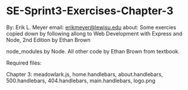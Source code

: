# SE-Sprint3-Exercises-Chapter-3

By: Erik L. Meyer
email: erikmeyer@lewisu.edu
about: Some exercies copied down by following allong to Web Development with Express and Node, 2nd 
    Edition by Ethan Brown

node_modules by Node. All other code by Ethan Brown from textbook.

Required files:

Chapter 3: meadowlark.js, home.handlebars, about.handlebars, 500.handlebars, 404.handlebars, 
    main.handlebars, logo.png